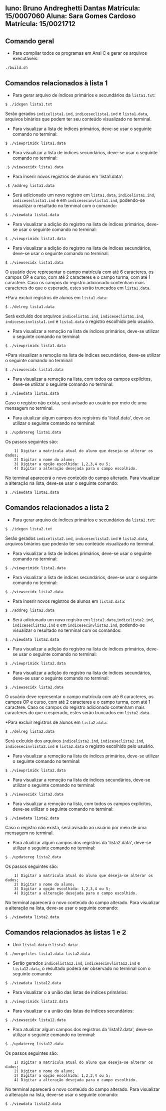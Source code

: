 luno: Bruno Andreghetti Dantas                 Matrícula: 15/0007060
Aluna: Sara Gomes Cardoso                       Matrícula: 15/0021712
---------------------------------------------------------------------

## Comando geral

* Para compilar todos os programas em Ansi C e gerar os arquivos executáveis:

`./build.sh`

## Comandos relacionados à lista 1

* Para gerar arquivo de índices primários e secundários da `lista1.txt`:

```
$ ./idxgen lista1.txt
```

Serão gerados `indicelista1.ind`, `indiceseclista1.ind` e `lista1.data`,
arquivos binários que podem ter seu conteúdo visualizado no terminal.

* Para visualizar a lista de índices primários, deve-se usar o seguinte 
comando no terminal:

```
$ ./viewprimidx lista1.data
```

* Para visualizar a lista de índices secundários, deve-se usar o seguinte 
comando no terminal:

```
.$ /viewsecidx lista1.data
```

* Para inserir novos registros de alunos em 'lista1.data':

```
.$ /addreg lista1.data
```

* Será adicionado um novo registro em `lista1.data`, `indicelista1.ind`, 
`indiceseclista1.ind` e em `indicesecinvlista1.ind`, podendo-se 
visualizar o resultado no terminal com o comando:

```
$ ./viewdata lista1.data
```

* Para visualizar a adição do registro na lista de índices primários, deve-se 
usar o seguinte comando no terminal:

```
$ ./viewprimidx lista1.data
```

* Para visualizar a adição do registro na lista de índices secundários, deve-se
usar o seguinte comando no terminal:

```
$ ./viewsecidx lista1.data
```

O usuário deve representar o campo matrícula com até 6 caracteres, os campos OP 
e curso, com até 2 caracteres e o campo turma, com até 1 caractere.
Caso os campos do registro adicionado contenham mais caracteres do que o 
esperado, estes serão truncados em `lista1.data`.

*Para excluir registros de alunos em `lista1.data`:

```
$ ./delreg lista1.data
```

Será excluído dos arquivos `indicelista1.ind`, `indiceseclista1.ind`, 
`indicesecinvlista1.ind` e `lista1.data` o registro escolhido pelo usuário.

* Para visualizar a remoção na lista de índices primários, deve-se utilizar o 
seguinte comando no terminal:

```
$ ./viewprimidx lista1.data
```

*Para visualizar a remoção na lista de índices secundários, deve-se utilizar o 
seguinte comando no terminal:

```
$ ./viewsecidx lista1.data
```

* Para visualizar a remoção na lista, com todos os campos explícitos, deve-se 
utilizar o seguinte comando no terminal:

```
$ ./viewdata lista1.data
```

Caso o registro não exista, será avisado ao usuário por meio de uma mensagem no 
terminal.

* Para atualizar algum campos dos registros da 'lista1.data', deve-se utilizar 
o seguinte comando no terminal:

```
$ ./updatereg lista1.data
```

Os passos seguintes são:
        
        1) Digitar a matrícula atual do aluno que deseja-se alterar os dados; 
        2) Digitar o nome do aluno;
        3) Digitar a opção escolhida: 1,2,3,4 ou 5;
        4) Digitar a alteração desejada para o campo escolhido.

No terminal aparecerá o novo conteúdo do campo alterado. Para visualizar a 
alteração na lista, deve-se usar o seguinte comando:

```
$ ./viewdata lista1.data
```

## Comandos relacionados a lista 2

* Para gerar arquivo de índices primários e secundários da `lista2.txt`:

```
$ ./idxgen lista2.txt
```

Serão gerados `indicelista2.ind`, `indiceseclista2.ind` e `lista2.data`, 
arquivos binários que poderão ter seu conteúdo visualizado no terminal.

* Para visualizar a lista de índices primários, deve-se usar o seguinte comando
no terminal:

```
$ ./viewprimidx lista2.data
```

* Para visualizar a lista de índices secundários, deve-se usar o seguinte 
comando no terminal:

```
$ ./viewsecidx lista2.data
```

* Para inserir novos registros de alunos em `lista2.data`:

```
$ ./addreg lista2.data
```

* Será adicionado um novo registro em `lista2.data`,`indicelista2.ind`,
`indiceseclista2.ind` e em `indicesecinvlista2.ind`, podendo-se visualizar o
resultado no terminal com os comandos:

```
$ ./viewdata lista2.data
```

* Para visualizar a adição do registro na lista de índices primários, deve-se 
usar o seguinte comando no terminal:

```
$ ./viewprimidx lista2.data
```

* Para visualizar a adição do registro na lista de índices secundários, deve-se
usar o seguinte comando no terminal:

```
$ ./viewsecidx lista2.data
```

O usuário deve representar o campo matrícula com até 6 caracteres, os campos OP
e curso, com até 2 caracteres e o campo turma, com até 1 caractere.
Caso os campos do registro adicionado contenham mais caracteres do que o 
esperado, estes serão truncados em `lista2.data`.

*Para excluir registros de alunos em `lista2.data`:

```
$ ./delreg lista2.data
```

Será exlcuído dos arquivos `indicelista2.ind`, `indiceseclista2.ind`, 
`indicesecinvlista2.ind` e `lista2.data` o registro escolhido pelo usuário.

* Para visualizar a remoção na lista de índices primários, deve-se utilizar o 
seguinte comando no terminal:

```
$ ./viewprimidx lista2.data
```

* Para visualizar a remoção na lista de índices secundários, deve-se utilizar o 
seguinte comando no terminal:

```
$ ./viewsecidx lista2.data
```

* Para visualizar a remoção na lista, com todos os campos explícitos, deve-se 
utilizar o seguinte comando no terminal:

```
$ ./viewdata lista2.data
```

Caso o registro não exista, será avisado ao usuário por meio de uma mensagem no
terminal.

* Para atualizar algum campos dos registros da 'lista2.data', deve-se utilizar 
o seguinte comando no terminal:

```
$ ./updatereg lista2.data
```

Os passos seguintes são:
        
        1) Digitar a matrícula atual do aluno que deseja-se alterar os dados; 
        2) Digitar o nome do aluno;
        3) Digitar a opção escolhida: 1,2,3,4 ou 5;
        4) Digitar a alteração desejada para o campo escolhido.

No terminal aparecerá o novo conteúdo do campo alterado. Para visualizar a 
alteração na lista, deve-se usar o seguinte comando:

```
$ ./viewdata lista2.data
```
## Comandos relacionados às listas 1 e 2

* Unir `lista1.data` e `lista2.data`: 

```
$ ./mergefiles lista1.data lista2.data
```

* Serão gerados `indicelista12.ind`, `indicesecinvlista12.ind` e `lista12.data`, 
o resultado poderá ser observado no terminal com o seguinte comando:

```
$ ./viewdata lista12.data
```

* Para visualizar o a união das listas de índices primários:

```
$ ./viewprimidx lista12.data
```

* Para visualizar o a união das listas de índices secundários:

```
$ ./viewsecidx lista12.data
```
* Para atualizar algum campos dos registros da 'lista12.data', deve-se utilizar 
o seguinte comando no terminal:

```
$ ./updatereg lista12.data
```

Os passos seguintes são:
        
        1) Digitar a matrícula atual do aluno que deseja-se alterar os dados; 
        2) Digitar o nome do aluno;
        3) Digitar a opção escolhida: 1,2,3,4 ou 5;
        4) Digitar a alteração desejada para o campo escolhido.

No terminal aparecerá o novo conteúdo do campo alterado. Para visualizar a 
alteração na lista, deve-se usar o seguinte comando:

```
$ ./viewdata lista12.data
```